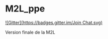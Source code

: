 M2L_ppe
=======
[![Gitter](https://badges.gitter.im/Join Chat.svg)](https://gitter.im/ppebts/M2L_ppe?utm_source=badge&utm_medium=badge&utm_campaign=pr-badge&utm_content=badge)

Version finale de la M2L
